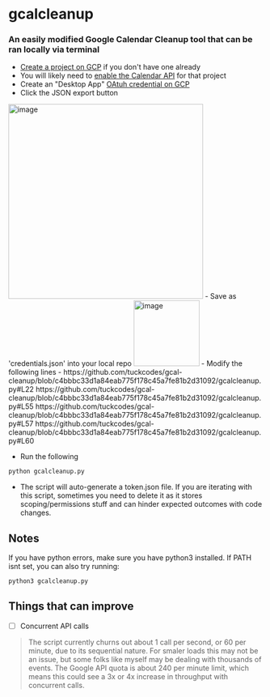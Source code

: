 # gcalcleanup
### An easily modified Google Calendar Cleanup tool that can be ran locally via terminal

- [Create a project on GCP](https://console.cloud.google.com/projectcreate) if you don't have one already
- You will likely need to [enable the Calendar API](https://console.cloud.google.com/apis/library/calendar-json.googleapis.com) for that project
- Create an "Desktop App" [OAtuh credential on GCP](https://console.cloud.google.com/apis/credentials/oauthclient)
- Click the JSON export button
<img width="385" alt="image" src="https://user-images.githubusercontent.com/18519239/169217613-c2d89324-09a8-4056-a35b-fb33a30b9fe6.png">
- Save as 'credentials.json' into your local repo 
  <img width="130" alt="image" src="https://user-images.githubusercontent.com/18519239/169217778-8372a2ca-6e54-4868-b732-87a720bf2fba.png">
- Modify the following lines
- 
https://github.com/tuckcodes/gcal-cleanup/blob/c4bbbc33d1a84eab775f178c45a7fe81b2d31092/gcalcleanup.py#L22
https://github.com/tuckcodes/gcal-cleanup/blob/c4bbbc33d1a84eab775f178c45a7fe81b2d31092/gcalcleanup.py#L55
https://github.com/tuckcodes/gcal-cleanup/blob/c4bbbc33d1a84eab775f178c45a7fe81b2d31092/gcalcleanup.py#L57
https://github.com/tuckcodes/gcal-cleanup/blob/c4bbbc33d1a84eab775f178c45a7fe81b2d31092/gcalcleanup.py#L60

- Run the following
``` python
python gcalcleanup.py
```

- The script will auto-generate a token.json file. If you are iterating with this script, sometimes you need to delete it as it stores scoping/permissions stuff and can hinder expected outcomes with code changes.

## Notes
If you have python errors, make sure you have python3 installed. If PATH isnt set, you can also try running:
``` python
python3 gcalcleanup.py
```

## Things that can improve
- [ ] Concurrent API calls
> The script currently churns out about 1 call per second, or 60 per minute, due to its sequential nature. For smaler loads this may not be an issue, but some folks like myself may be dealing with thousands of events. The Google API quota is about 240 per minute limit, which means this could see a 3x or 4x increase in throughput with concurrent calls. 
